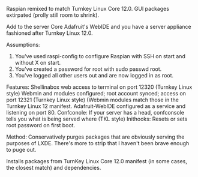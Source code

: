 Raspian remixed to match Turnkey Linux Core 12.0. GUI packages extirpated (prolly still room to shrink).

Add to the server Core Adafruit's WebIDE and you have a server appliance fashioned after Turnkey Linux 12.0.

Assumptions:
1. You've used raspi-config to configure Raspian with SSH on start and without X on start.
2. You've created a password for root with sudo passwd root.
3. You've logged all other users out and are now logged in as root.

Features:
Shellinabox web access to terminal on port 12320 (Turnkey Linux style)
Webmin and modules configured; root account synced; access on port 12321 (Turnkey Linux style) (Webmin modules match those in the Turnkey Linux 12 manifest.
Adafruit-WebIDE configured as a service and listening on port 80.
Confconole: If your server has a head, confconsole tells you what is being served where (TKL style)
Inithooks: Resets or sets root password on first boot.

Method:
Conservatively purges packages that are obviously serving the purposes of LXDE. There's more to strip that I haven't been brave enough to puge out.

Installs packages from TurnKey Linux Core 12.0 manifest (in some cases, the closest match) and dependencies.

